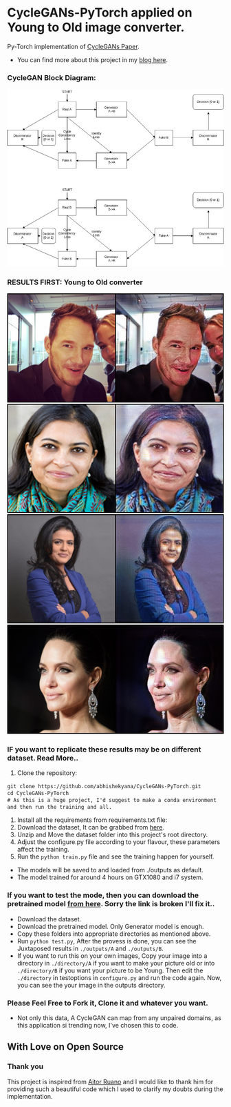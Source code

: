 # CycleGANs-PyTorch applied on Young to Old image converter.
Py-Torch implementation of [CycleGANs Paper](https://arxiv.org/pdf/1703.10593.pdf).
* You can find more about this project in my [blog here](http://blog.abhishekyana.ml/implement-your-own-young-to-old-age-converter-app-in-pytorch-using-cyclegans/).
### CycleGAN Block Diagram:
![BD](./CycleGANBD.png)
### RESULTS FIRST: Young to Old converter
![img1.jpg](./results/A/0166.png)
![img2.jpg](./results/A/0168.png)
![img3.jpg](./results/A/0145.png)
![img4.jpg](./results/A/0255.png)
### IF you want to replicate these results may be on different dataset. Read More..
1. Clone the repository:
```
git clone https://github.com/abhishekyana/CycleGANs-PyTorch.git
cd CycleGANs-PyTorch
# As this is a huge project, I'd suggest to make a conda environment and then run the training and all.
```
1. Install all the requirements from requirements.txt file:
1. Download the dataset, It can be grabbed from [here](https://www.kaggle.com/abhishekyana/young2old-dataset).
1. Unzip and Move the dataset folder into this project's root directory.
1. Adjust the configure.py file according to your flavour, these parameters affect the training.
1. Run the `python train.py` file and see the training happen for yourself.
* The models will be saved to and loaded from ./outputs as default.
* The model trained for around 4 hours on GTX1080 and i7 system.

### If you want to test the mode, then you can download the pretrained model [from here](./). Sorry the link is broken I'll fix it..
* Download the dataset.
* Download the pretrained model. Only Generator model is enough.
* Copy these folders into appropriate directories as mentioned above.
* Run `python test.py`, After the provess is done, you can see the Juxtaposed results in `./outputs/A` and `./outputs/B`.
* If you want to run this on your own images, Copy your image into a directory in `./directory/A` if you want to make your picture old or into `./directory/B` if you want your picture to be Young. Then edit the `./directory` in testoptions in `configure.py` and run the code again. Now, you can see the your image in the outputs directory.

### Please Feel Free to Fork it, Clone it and whatever you want.
* Not only this data, A CycleGAN can map from any unpaired domains, as this application si trending now, I've chosen this to code. 
## With Love on Open Source
### Thank you
This project is inspired from [Aitor Ruano](https://github.com/aitorzip) and I would like to thank him for providing such a beautiful code which I used to clarify my doubts during the implementation.
